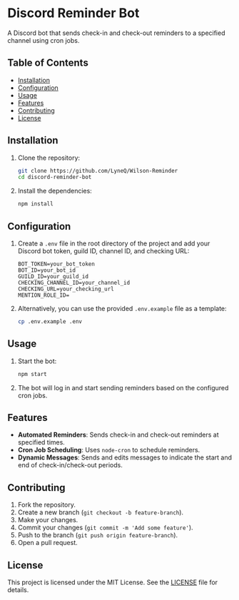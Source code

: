 # Discord Reminder Bot

A Discord bot that sends check-in and check-out reminders to a specified channel using cron jobs.

## Table of Contents

- [Installation](#installation)
- [Configuration](#configuration)
- [Usage](#usage)
- [Features](#features)
- [Contributing](#contributing)
- [License](#license)

## Installation

1. Clone the repository:
    ```sh
    git clone https://github.com/LyneQ/Wilson-Reminder
    cd discord-reminder-bot
    ```

2. Install the dependencies:
    ```sh
    npm install
    ```

## Configuration

1. Create a `.env` file in the root directory of the project and add your Discord bot token, guild ID, channel ID, and checking URL:
    ```dotenv
    BOT_TOKEN=your_bot_token
    BOT_ID=your_bot_id
    GUILD_ID=your_guild_id
    CHECKING_CHANNEL_ID=your_channel_id
    CHECKING_URL=your_checking_url
    MENTION_ROLE_ID=
    ```

2. Alternatively, you can use the provided `.env.example` file as a template:
    ```sh
    cp .env.example .env
    ```

## Usage

1. Start the bot:
    ```sh
    npm start
    ```

2. The bot will log in and start sending reminders based on the configured cron jobs.

## Features

- **Automated Reminders**: Sends check-in and check-out reminders at specified times.
- **Cron Job Scheduling**: Uses `node-cron` to schedule reminders.
- **Dynamic Messages**: Sends and edits messages to indicate the start and end of check-in/check-out periods.

## Contributing

1. Fork the repository.
2. Create a new branch (`git checkout -b feature-branch`).
3. Make your changes.
4. Commit your changes (`git commit -m 'Add some feature'`).
5. Push to the branch (`git push origin feature-branch`).
6. Open a pull request.

## License

This project is licensed under the MIT License. See the [LICENSE](LICENSE) file for details.
